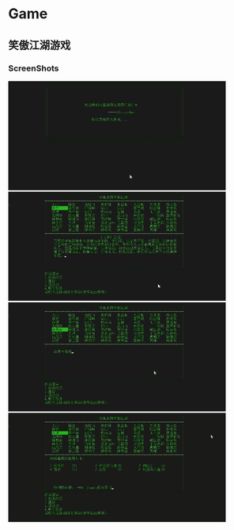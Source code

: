 # Game
## 笑傲江湖游戏
### ScreenShots
![](/screenshots/g1.gif)
![](/screenshots/g2.gif)
![](/screenshots/g3.gif)
![](/screenshots/g4.gif)
